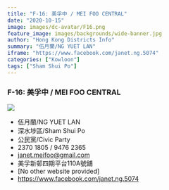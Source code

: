 ```yaml
---
title: "F-16: 美孚中 / MEI FOO CENTRAL"
date: "2020-10-15"
image: images/dc-avatar/F16.png
feature_image: images/backgrounds/wide-banner.jpg
author: "Hong Kong Districts Info"
summary: "伍月蘭/NG YUET LAN"
iframe: "https://www.facebook.com/janet.ng.5074"
categories: ["Kowloon"]
tags: ["Sham Shui Po"]
---
```


### F-16: 美孚中 / MEI FOO CENTRAL  
![](/images/dc-avatar/F16.png)  

 - 伍月蘭/NG YUET LAN  
 - 深水埗區/Sham Shui Po  
 - 公民黨/Civic Party  
 - 2370 1805 / 9476 2365  
 - janet.meifoo@gmail.com  
 - 美孚新邨四期平台110A號舖  
 - [No other website provided]  
 - https://www.facebook.com/janet.ng.5074
